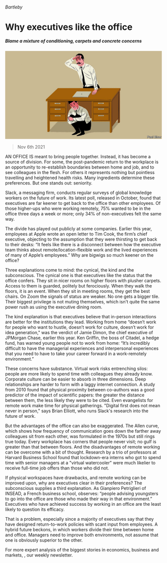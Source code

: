 ###### Bartleby

# Why executives like the office 

##### Blame a mixture of conditioning, carpets and concrete concerns 

![image](images/20211106_WBD001_0.jpg) 

> Nov 6th 2021 

AN OFFICE IS meant to bring people together. Instead, it has become a source of division. For some, the post-pandemic return to the workplace is an opportunity to re-establish boundaries between home and job, and to see colleagues in the flesh. For others it represents nothing but pointless travelling and heightened health risks. Many ingredients determine these preferences. But one stands out: seniority.

Slack, a messaging firm, conducts regular surveys of global knowledge workers on the future of work. Its latest poll, released in October, found that executives are far keener to get back to the office than other employees. Of those higher-ups who were working remotely, 75% wanted to be in the office three days a week or more; only 34% of non-executives felt the same way.


The divide has played out publicly at some companies. Earlier this year, employees at Apple wrote an open letter to Tim Cook, the firm’s chief executive, objecting to the assumption that they were thirsting to get back to their desks: “It feels like there is a disconnect between how the executive team thinks about remote/location-flexible work and the lived experiences of many of Apple’s employees.” Why are bigwigs so much keener on the office?

Three explanations come to mind: the cynical, the kind and the subconscious. The cynical one is that executives like the status that the office confers. They sit in nicer rooms on higher floors with plusher carpets. Access to them is guarded, politely but ferociously. When they walk the floors, it is an event. When they sit in meeting rooms, they get the best chairs. On Zoom the signals of status are weaker. No one gets a bigger tile. Their biggest privilege is not muting themselves, which isn't quite the same power rush as using the executive dining room.

The kind explanation is that executives believe that in-person interactions are better for the institutions they lead. Working from home “doesn’t work for people who want to hustle, doesn’t work for culture, doesn’t work for idea generation," was the verdict of Jamie Dimon, the chief executive of JPMorgan Chase, earlier this year. Ken Griffin, the boss of Citadel, a hedge fund, has warned young people not to work from home: “It’s incredibly difficult to have the managerial experiences and interpersonal experiences that you need to have to take your career forward in a work-remotely environment.”

These concerns have substance. Virtual work risks entrenching silos: people are more likely to spend time with colleagues they already know. Corporate culture can be easier to absorb in three dimensions. Deep relationships are harder to form with a laggy internet connection. A study from 2010 found that physical proximity between co-authors was a good predictor of the impact of scientific papers: the greater the distance between them, the less likely they were to be cited. Even evangelists for remote work make time for physical gatherings. "Digital first does not mean never in person," says Brian Elliott, who runs Slack's research into the future of work.

But the advantages of the office can also be exaggerated. The Allen curve, which shows how frequency of communication goes down the farther away colleagues sit from each other, was formulated in the 1970s but still rings true today. Every workplace has corners that people never visit; no gulf is greater than that between floors. And the disadvantages of remote working can be overcome with a bit of thought. Research by a trio of professors at Harvard Business School found that lockdown-era interns who got to spend time with senior managers at a "virtual watercooler" were much likelier to receive full-time job offers than those who did not.

If physical workspaces have drawbacks, and remote working can be improved upon, why are executives clear in their preferences? The subconscious supplies a third explanation. As Gianpiero Petriglieri of INSEAD, a French business school, observes: “people advising youngsters to go into the office are those who made their way in that environment.” Executives who have achieved success by working in an office are the least likely to question its efficacy.

That is a problem, especially since a majority of executives say that they have designed return-to-work policies with scant input from employees. A hybrid future beckons, in which workers divide their time between home and office. Managers need to improve both environments, not assume that one is obviously superior to the other.

For more expert analysis of the biggest stories in economics, business and markets, , our weekly newsletter.

